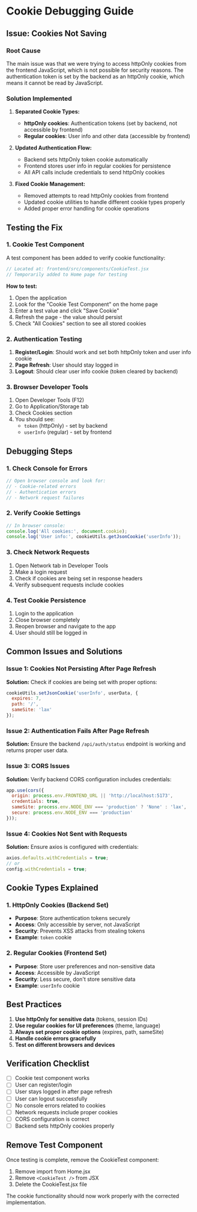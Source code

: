# Cookie Debugging Guide

## Issue: Cookies Not Saving

### Root Cause
The main issue was that we were trying to access httpOnly cookies from the frontend JavaScript, which is not possible for security reasons. The authentication token is set by the backend as an httpOnly cookie, which means it cannot be read by JavaScript.

### Solution Implemented

1. **Separated Cookie Types:**
   - **httpOnly cookies**: Authentication tokens (set by backend, not accessible by frontend)
   - **Regular cookies**: User info and other data (accessible by frontend)

2. **Updated Authentication Flow:**
   - Backend sets httpOnly token cookie automatically
   - Frontend stores user info in regular cookies for persistence
   - All API calls include credentials to send httpOnly cookies

3. **Fixed Cookie Management:**
   - Removed attempts to read httpOnly cookies from frontend
   - Updated cookie utilities to handle different cookie types properly
   - Added proper error handling for cookie operations

## Testing the Fix

### 1. Cookie Test Component
A test component has been added to verify cookie functionality:

```jsx
// Located at: frontend/src/components/CookieTest.jsx
// Temporarily added to Home page for testing
```

**How to test:**
1. Open the application
2. Look for the "Cookie Test Component" on the home page
3. Enter a test value and click "Save Cookie"
4. Refresh the page - the value should persist
5. Check "All Cookies" section to see all stored cookies

### 2. Authentication Testing
1. **Register/Login**: Should work and set both httpOnly token and user info cookie
2. **Page Refresh**: User should stay logged in
3. **Logout**: Should clear user info cookie (token cleared by backend)

### 3. Browser Developer Tools
1. Open Developer Tools (F12)
2. Go to Application/Storage tab
3. Check Cookies section
4. You should see:
   - `token` (httpOnly) - set by backend
   - `userInfo` (regular) - set by frontend

## Debugging Steps

### 1. Check Console for Errors
```javascript
// Open browser console and look for:
// - Cookie-related errors
// - Authentication errors
// - Network request failures
```

### 2. Verify Cookie Settings
```javascript
// In browser console:
console.log('All cookies:', document.cookie);
console.log('User info:', cookieUtils.getJsonCookie('userInfo'));
```

### 3. Check Network Requests
1. Open Network tab in Developer Tools
2. Make a login request
3. Check if cookies are being set in response headers
4. Verify subsequent requests include cookies

### 4. Test Cookie Persistence
1. Login to the application
2. Close browser completely
3. Reopen browser and navigate to the app
4. User should still be logged in

## Common Issues and Solutions

### Issue 1: Cookies Not Persisting After Page Refresh
**Solution:** Check if cookies are being set with proper options:
```javascript
cookieUtils.setJsonCookie('userInfo', userData, { 
  expires: 7,
  path: '/',
  sameSite: 'lax'
});
```

### Issue 2: Authentication Fails After Page Refresh
**Solution:** Ensure the backend `/api/auth/status` endpoint is working and returns proper user data.

### Issue 3: CORS Issues
**Solution:** Verify backend CORS configuration includes credentials:
```javascript
app.use(cors({
  origin: process.env.FRONTEND_URL || 'http://localhost:5173',
  credentials: true,
  sameSite: process.env.NODE_ENV === 'production' ? 'None' : 'lax',
  secure: process.env.NODE_ENV === 'production'
}));
```

### Issue 4: Cookies Not Sent with Requests
**Solution:** Ensure axios is configured with credentials:
```javascript
axios.defaults.withCredentials = true;
// or
config.withCredentials = true;
```

## Cookie Types Explained

### 1. HttpOnly Cookies (Backend Set)
- **Purpose**: Store authentication tokens securely
- **Access**: Only accessible by server, not JavaScript
- **Security**: Prevents XSS attacks from stealing tokens
- **Example**: `token` cookie

### 2. Regular Cookies (Frontend Set)
- **Purpose**: Store user preferences and non-sensitive data
- **Access**: Accessible by JavaScript
- **Security**: Less secure, don't store sensitive data
- **Example**: `userInfo` cookie

## Best Practices

1. **Use httpOnly for sensitive data** (tokens, session IDs)
2. **Use regular cookies for UI preferences** (theme, language)
3. **Always set proper cookie options** (expires, path, sameSite)
4. **Handle cookie errors gracefully**
5. **Test on different browsers and devices**

## Verification Checklist

- [ ] Cookie test component works
- [ ] User can register/login
- [ ] User stays logged in after page refresh
- [ ] User can logout successfully
- [ ] No console errors related to cookies
- [ ] Network requests include proper cookies
- [ ] CORS configuration is correct
- [ ] Backend sets httpOnly cookies properly

## Remove Test Component

Once testing is complete, remove the CookieTest component:

1. Remove import from Home.jsx
2. Remove `<CookieTest />` from JSX
3. Delete the CookieTest.jsx file

The cookie functionality should now work properly with the corrected implementation.
